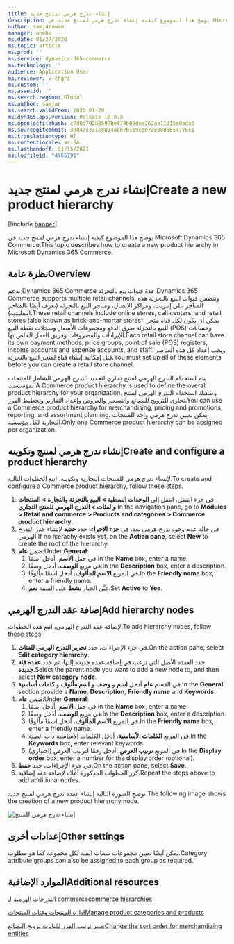 ```yaml
---
title: إنشاء تدرج هرمي لمنتج جديد
description: يوضح هذا الموضوع كيفية إنشاء تدرج هرمي لمنتج جديد في Microsoft Dynamics 365 Commerce.
author: samjarawan
manager: annbe
ms.date: 01/27/2020
ms.topic: article
ms.prod: ''
ms.service: dynamics-365-commerce
ms.technology: ''
audience: Application User
ms.reviewer: v-chgri
ms.custom: ''
ms.assetid: ''
ms.search.region: Global
ms.author: samjar
ms.search.validFrom: 2020-01-20
ms.dyn365.ops.version: Release 10.0.8
ms.openlocfilehash: c7d0c792a8590be474b05dea262ae11d15e0ada3
ms.sourcegitcommit: 38d40c331c8894acb7b119c5073e3088b54776c1
ms.translationtype: HT
ms.contentlocale: ar-SA
ms.lasthandoff: 01/15/2021
ms.locfileid: "4965191"
---
```

# <a name="create-a-new-product-hierarchy"></a><span data-ttu-id="29b7f-103">إنشاء تدرج هرمي لمنتج جديد</span><span class="sxs-lookup"><span data-stu-id="29b7f-103">Create a new product hierarchy</span></span>


[!include [banner](includes/banner.md)]

<span data-ttu-id="29b7f-104">يوضح هذا الموضوع كيفية إنشاء تدرج هرمي لمنتج جديد في Microsoft Dynamics 365 Commerce.</span><span class="sxs-lookup"><span data-stu-id="29b7f-104">This topic describes how to create a new product hierarchy in Microsoft Dynamics 365 Commerce.</span></span>

## <a name="overview"></a><span data-ttu-id="29b7f-105">نظرة عامة</span><span class="sxs-lookup"><span data-stu-id="29b7f-105">Overview</span></span>

<span data-ttu-id="29b7f-106">يدعم Dynamics 365 Commerce عدة قنوات بيع بالتجزئة.</span><span class="sxs-lookup"><span data-stu-id="29b7f-106">Dynamics 365 Commerce supports multiple retail channels.</span></span> <span data-ttu-id="29b7f-107">وتتضمن قنوات البيع بالتجزئة هذه المتاجر على إنترنت، ومراكز الاتصال، ومتاجر البيع بالتجزئة (تعرف أيضًا بالمتاجر التقليدية).</span><span class="sxs-lookup"><span data-stu-id="29b7f-107">These retail channels include online stores, call centers, and retail stores (also known as brick-and-mortar stores).</span></span> <span data-ttu-id="29b7f-108">يمكن أن يكون لكل قناة متجر للبيع بالتجزئة طرق الدفع ومجموعات الأسعار وسجلات نقطة البيع (POS) وحسابات الإيرادات والمصروفات وفريق العمل الخاص بها.</span><span class="sxs-lookup"><span data-stu-id="29b7f-108">Each retail store channel can have its own payment methods, price groups, point of sale (POS) registers, income accounts and expense accounts, and staff.</span></span> <span data-ttu-id="29b7f-109">ويجب إعداد كل هذه العناصر قبل إمكانية إنشاء قناة لمتجر البيع بالتجزئة.</span><span class="sxs-lookup"><span data-stu-id="29b7f-109">You must set up all of these elements before you can create a retail store channel.</span></span> 

<span data-ttu-id="29b7f-110">يتم استخدام التدرج الهرمي لمنتج تجاري لتحديد التدرج الهرمي الشامل للمنتجات لمؤسستك.</span><span class="sxs-lookup"><span data-stu-id="29b7f-110">A Commerce product hierarchy is used to define the overall product hierarchy for your organization.</span></span> <span data-ttu-id="29b7f-111">ويمكنك استخدام التدرج الهرمي لمنتج تجاري للترويج للبضائع والتسعير والعروض وإعداد التقارير وتخطيط الفرز.</span><span class="sxs-lookup"><span data-stu-id="29b7f-111">You can use a Commerce product hierarchy for merchandising, pricing and promotions, reporting, and assortment planning.</span></span> <span data-ttu-id="29b7f-112">يمكن تعيين تدرج هرمي واحد للمنتجات التجارية لكل مؤسسة.</span><span class="sxs-lookup"><span data-stu-id="29b7f-112">Only one Commerce product hierarchy can be assigned per organization.</span></span>

## <a name="create-and-configure-a-product-hierarchy"></a><span data-ttu-id="29b7f-113">إنشاء تدرج هرمي لمنتج وتكوينه</span><span class="sxs-lookup"><span data-stu-id="29b7f-113">Create and configure a product hierarchy</span></span>

<span data-ttu-id="29b7f-114">لإنشاء تدرج هرمي للمنتجات التجارية وتكوينه، اتبع الخطوات التالية.</span><span class="sxs-lookup"><span data-stu-id="29b7f-114">To create and configure a Commerce product hierarchy, follow these steps.</span></span>

1. <span data-ttu-id="29b7f-115">في جزء التنقل، انتقل إلى **الوحدات النمطية \> البيع بالتجزئة والتجارة \> المنتجات والفئات \> التدرج الهرمي للمنتج التجاري**.</span><span class="sxs-lookup"><span data-stu-id="29b7f-115">In the navigation pane, go to **Modules \> Retail and commerce \> Products and categories \> Commerce product hierarchy**.</span></span>
1. <span data-ttu-id="29b7f-116">في حالة عدم وجود تدرج هرمي بعد، في **جزء الإجراء**، حدد **جديد** لإنشاء جذر التدرج الهرمي.</span><span class="sxs-lookup"><span data-stu-id="29b7f-116">If no hierachy exists yet, on the **Action pane**, select **New** to create the root of the hierarchy.</span></span>
1. <span data-ttu-id="29b7f-117">ضمن **عام**:</span><span class="sxs-lookup"><span data-stu-id="29b7f-117">Under **General**:</span></span>
    1. <span data-ttu-id="29b7f-118">في حقل **الاسم**، أدخل اسمًا.</span><span class="sxs-lookup"><span data-stu-id="29b7f-118">In the **Name** box, enter a name.</span></span>
    1. <span data-ttu-id="29b7f-119">في مربع **الوصف**، أدخل وصفًا.</span><span class="sxs-lookup"><span data-stu-id="29b7f-119">In the **Description** box, enter a description.</span></span>
    1. <span data-ttu-id="29b7f-120">في المربع **الاسم المألوف**، أدخل اسمًا مألوفًا.</span><span class="sxs-lookup"><span data-stu-id="29b7f-120">In the **Friendly name** box, enter a friendly name.</span></span>
    1. <span data-ttu-id="29b7f-121">عيِّن الخيار **نشط** على القيمة **نعم**.</span><span class="sxs-lookup"><span data-stu-id="29b7f-121">Set **Active** to **Yes**.</span></span>

## <a name="add-hierarchy-nodes"></a><span data-ttu-id="29b7f-122">إضافة عقد التدرج الهرمي</span><span class="sxs-lookup"><span data-stu-id="29b7f-122">Add hierarchy nodes</span></span>

<span data-ttu-id="29b7f-123">لإضافة عقد التدرج الهرمي، اتبع هذه الخطوات.</span><span class="sxs-lookup"><span data-stu-id="29b7f-123">To add hierarchy nodes, follow these steps.</span></span>

1. <span data-ttu-id="29b7f-124">في جزء الإجراءات، حدد **تحرير التدرج الهرمي للفئات**.</span><span class="sxs-lookup"><span data-stu-id="29b7f-124">On the action pane, select **Edit category hierarchy**.</span></span>
1. <span data-ttu-id="29b7f-125">حدد العقدة الأصل التي ترغب في إضافة عقدة جديدة إليها، ثم حدد **عقدة فئة جديدة**.</span><span class="sxs-lookup"><span data-stu-id="29b7f-125">Select the parent node you want to add a new node to, and then select **New category node**.</span></span>
1. <span data-ttu-id="29b7f-126">في القسم **عام** أدخل **اسم** و **وصف** و **اسم مألوف** و **كلمات أساسية**.</span><span class="sxs-lookup"><span data-stu-id="29b7f-126">In the **General** section provide a **Name**, **Description**, **Friendly name** and **Keywords**.</span></span>
1. <span data-ttu-id="29b7f-127">ضمن **عام**:</span><span class="sxs-lookup"><span data-stu-id="29b7f-127">Under **General**:</span></span>
    1. <span data-ttu-id="29b7f-128">في حقل **الاسم**، أدخل اسمًا.</span><span class="sxs-lookup"><span data-stu-id="29b7f-128">In the **Name** box, enter a name.</span></span>
    1. <span data-ttu-id="29b7f-129">في مربع **الوصف**، أدخل وصفًا.</span><span class="sxs-lookup"><span data-stu-id="29b7f-129">In the **Description** box, enter a description.</span></span>
    1. <span data-ttu-id="29b7f-130">في المربع **الاسم المألوف**، أدخل اسمًا مألوفًا.</span><span class="sxs-lookup"><span data-stu-id="29b7f-130">In the **Friendly name** box, enter a friendly name.</span></span>
    1. <span data-ttu-id="29b7f-131">في المربع **الكلمات الأساسية**، أدخل الكلمات الأساسية ذات الصلة.</span><span class="sxs-lookup"><span data-stu-id="29b7f-131">In the **Keywords** box, enter relevant keywords.</span></span>
    1. <span data-ttu-id="29b7f-132">في المربع **ترتيب العرض**، أدخل رقمًا لترتيب العرض (اختياري).</span><span class="sxs-lookup"><span data-stu-id="29b7f-132">In the **Display order** box, enter a number for the display order (optional).</span></span>
1. <span data-ttu-id="29b7f-133">في جزء الإجراءات، حدد **حفظ**.</span><span class="sxs-lookup"><span data-stu-id="29b7f-133">On the action pane, select **Save**.</span></span>
1. <span data-ttu-id="29b7f-134">كرر الخطوات المذكورة أعلاه لإضافة عقد إضافية.</span><span class="sxs-lookup"><span data-stu-id="29b7f-134">Repeat the steps above to add additional nodes.</span></span>

<span data-ttu-id="29b7f-135">توضح الصورة التالية إنشاء عقدة تدرج هرمي لمنتج جديد.</span><span class="sxs-lookup"><span data-stu-id="29b7f-135">The following image shows the creation of a new product hierarchy node.</span></span>

![إنشاء تدرج هرمي للمنتج](media/create-product-hierarchy.png)

## <a name="other-settings"></a><span data-ttu-id="29b7f-137">إعدادات أخرى</span><span class="sxs-lookup"><span data-stu-id="29b7f-137">Other settings</span></span>

<span data-ttu-id="29b7f-138">يمكن أيضًا تعيين مجموعات سمات الفئة لكل مجموعة كما هو مطلوب.</span><span class="sxs-lookup"><span data-stu-id="29b7f-138">Category attribute groups can also be assigned to each group as required.</span></span>  

## <a name="additional-resources"></a><span data-ttu-id="29b7f-139">الموارد الإضافية</span><span class="sxs-lookup"><span data-stu-id="29b7f-139">Additional resources</span></span>

[<span data-ttu-id="29b7f-140">التدرجات الهرمية لـ ‎commerce</span><span class="sxs-lookup"><span data-stu-id="29b7f-140">commerce hierarchies</span></span>](retail-hierarchies.md)

[<span data-ttu-id="29b7f-141">إدارة المنتجات وفئات المنتجات</span><span class="sxs-lookup"><span data-stu-id="29b7f-141">Manage product categories and products </span></span>](category-management-product-creation.md)

[<span data-ttu-id="29b7f-142">تغيير ترتيب الفرز لكيانات ترويج البضائع</span><span class="sxs-lookup"><span data-stu-id="29b7f-142">Change the sort order for merchandizing entities</span></span>](custom-order-categories-nav-retail-prod-hierarchy.md)
